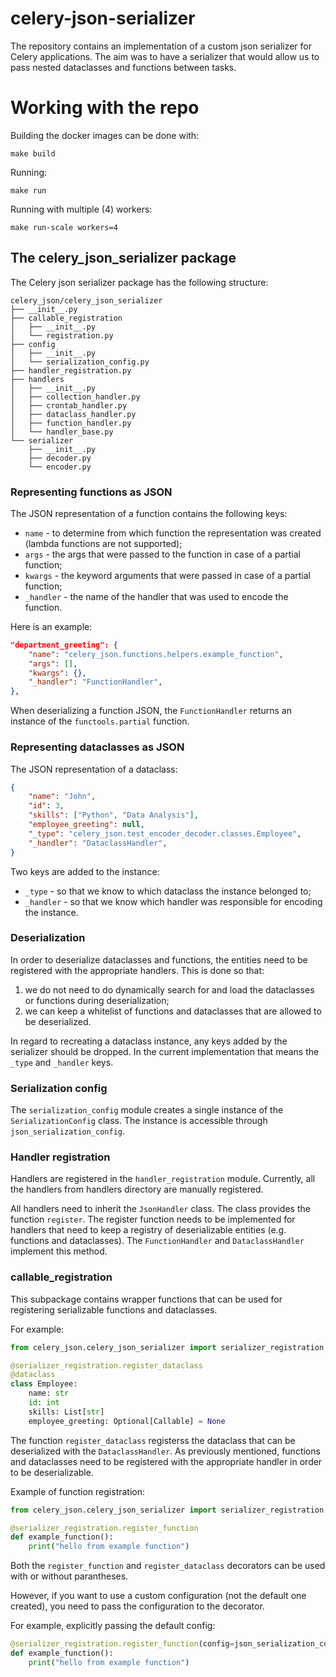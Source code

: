 # celery-json-serializer

The repository contains an implementation of a custom json serializer for Celery applications. 
The aim was to have a serializer that would allow us to pass nested dataclasses and functions between tasks. 

# Working with the repo
Building the docker images can be done with:
```shell
make build
```

Running:
```shell
make run
```

Running with multiple (4) workers:
```shell
make run-scale workers=4
```

## The celery_json_serializer package


The Celery json serializer package has the following
structure:
```shell
celery_json/celery_json_serializer
├── __init__.py
├── callable_registration
│   ├── __init__.py
│   └── registration.py
├── config
│   ├── __init__.py
│   └── serialization_config.py
├── handler_registration.py
├── handlers
│   ├── __init__.py
│   ├── collection_handler.py
│   ├── crontab_handler.py
│   ├── dataclass_handler.py
│   ├── function_handler.py
│   └── handler_base.py
└── serializer
    ├── __init__.py
    ├── decoder.py
    └── encoder.py
```

### Representing functions as JSON
The JSON representation of a function contains the 
following keys:
- `name` - to determine from which function the 
representation was created (lambda functions are not
supported);
- `args` - the args that were passed to the function in 
case of a partial function;
- `kwargs` - the keyword arguments that were passed in case
of a partial function;
- `_handler` - the name of the handler that was used to 
encode the function.

Here is an example:
```json
"department_greeting": {
    "name": "celery_json.functions.helpers.example_function",
    "args": [],
    "kwargs": {},
    "_handler": "FunctionHandler",
},
```

When deserializing a function JSON, the `FunctionHandler`
returns an instance of the `functools.partial` function.

### Representing dataclasses as JSON
The JSON representation of a dataclass:
```json
{
    "name": "John",
    "id": 3,
    "skills": ["Python", "Data Analysis"],
    "employee_greeting": null,
    "_type": "celery_json.test_encoder_decoder.classes.Employee",
    "_handler": "DataclassHandler",
}
```

Two keys are added to the instance:
- `_type` - so that we know to which dataclass the 
instance belonged to;
- `_handler` - so that we know which handler was 
responsible for encoding the instance.

### Deserialization

In order to deserialize dataclasses and functions, the
entities need to be registered with the appropriate 
handlers. This is done so that:
1. we do not need to do dynamically search for and load the
dataclasses or functions during deserialization;
2. we can keep a whitelist of functions and dataclasses
that are allowed to be deserialized.

In regard to recreating a dataclass instance, any keys
added by the serializer should be dropped. In the current
implementation that means the `_type` and `_handler` keys.

### Serialization config

The `serialization_config` module creates a single instance 
of the `SerializationConfig` class. The instance is 
accessible through `json_serialization_config`.

### Handler registration
Handlers are registered in the `handler_registration` 
module. Currently, all the handlers from handlers directory 
are manually registered.

All handlers need to inherit the `JsonHandler` class. The
class provides the function `register`.
The register function needs to be implemented for handlers
that need to keep a registry of deserializable entities
(e.g. functions and dataclasses). The `FunctionHandler` and
`DataclassHandler` implement this method.

### callable_registration
This subpackage contains wrapper functions that can be used 
for registering serializable functions and dataclasses.

For example:
```python
from celery_json.celery_json_serializer import serializer_registration

@serializer_registration.register_dataclass
@dataclass
class Employee:
    name: str
    id: int
    skills: List[str]
    employee_greeting: Optional[Callable] = None
```

The function `register_dataclass` registerss the dataclass
that can be deserialized with the `DataclassHandler`.
As previously mentioned, functions and dataclasses need to
be registered with the appropriate handler in order to be
deserializable. 

Example of function registration:
```python
from celery_json.celery_json_serializer import serializer_registration

@serializer_registration.register_function
def example_function():
    print("hello from example function")
```


Both the `register_function` and `register_dataclass`
decorators can be used with or without parantheses. 

However, if you want to use a custom configuration
(not the default one created), you need to pass the
configuration to the decorator. 

For example, explicitly passing the default config:
```python
@serializer_registration.register_function(config=json_serialization_config)
def example_function():
    print("hello from example function")
```
